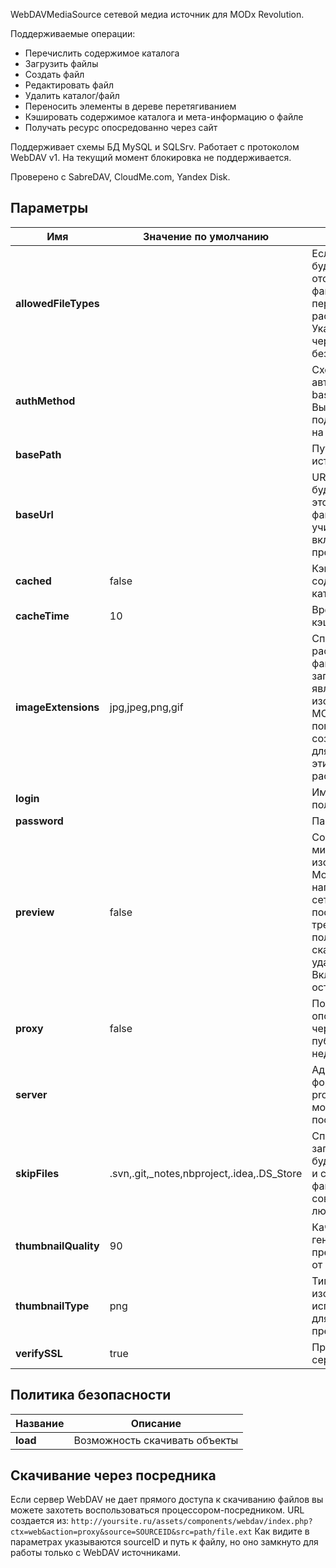 WebDAVMediaSource сетевой медиа источник для MODx Revolution.

Поддерживаемые операции:

- Перечислить содержимое каталога
- Загрузить файлы
- Создать файл
- Редактировать файл
- Удалить каталог/файл
- Переносить элементы в дереве перетягиванием
- Кэшировать содержимое каталога и мета-информацию о файле
- Получать ресурс опосредованно через сайт

Поддерживает схемы БД MySQL и SQLSrv. Работает с протоколом WebDAV v1. На текущий момент блокировка не поддерживается.

Проверено с SabreDAV, CloudMe.com, Yandex Disk.

## Параметры

| Имя                  | Значение по умолчанию                      | Описание                                                                                                                                                    |
| -------------------- | ------------------------------------------ | ----------------------------------------------------------------------------------------------------------------------------------------------------------- |
| **allowedFileTypes** |                                            | Если указано, будут отображены файлы только с перечисленными расширениями. Укажите список, через запятую, без знака «.»                                     |
| **authMethod**       |                                            | Схема авторизации: basic или digest. Выберите схему, поддерживаемую на сервере                                                                              |
| **basePath**         |                                            | Путь к файлам источника.                                                                                                                                    |
| **baseUrl**          |                                            | URL, по которому будет доступен этот источник файлов. Не учитывается если включено проксирование.                                                           |
| **cached**           | false                                      | Кэшировать содержимое каталогов                                                                                                                             |
| **cacheTime**        | 10                                         | Время хранения кэша в минутах                                                                                                                               |
| **imageExtensions**  | jpg,jpeg,png,gif                           | Список расширений файлов, через запятую, являющихся изображениями. MODx попытается создать превью для файлов с этими расширениями.                          |
| **login**            |                                            | Имя пользователя                                                                                                                                            |
| **password**         |                                            | Пароль                                                                                                                                                      |
| **preview**          | false                                      | Создавать миниатюры для изображений. Может сильно нагрузить сетевой канал, поскольку требуется полностью скачать удаленный файл. Включайте с осторожностью. |
| **proxy**            | false                                      | Получать ресурс опосредованно через сайт если публично сервер недоступен                                                                                    |
| **server**           |                                            | Адрес сервера в формате proto://host. Порт можно указать после двоеточия                                                                                    |
| **skipFiles**        | .svn,.git,_notes,nbproject,.idea,.DS_Store | Список, через запятую. MODx будет пропускать и скрывать файлы и папки, совпадающие с любой из масок.                                                        |
| **thumbnailQuality** | 90                                         | Качество генерируемых превью, по шкале от 0 до 100.                                                                                                         |
| **thumbnailType**    | png                                        | Тип изображения, используемый для создаваемых превью.                                                                                                       |
| **verifySSL**        | true                                       | Проверять SSL сертификаты                                                                                                                                   |

## Политика безопасности

| Название | Описание                      |
| -------- | ----------------------------- |
| **load** | Возможность скачивать объекты |

## Скачивание через посредника

Если сервер WebDAV не дает прямого доступа к скачиванию файлов вы можете захотеть воспользоваться процессором-посредником.
URL создается из: `http://yoursite.ru/assets/components/webdav/index.php?ctx=web&action=proxy&source=SOURCEID&src=path/file.ext`
Как видите в параметрах указываются sourceID и путь к файлу, но оно замкнуто для работы только с WebDAV источниками.
